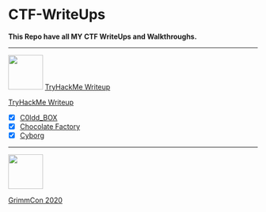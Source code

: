 # CTF-WriteUps
**This Repo have all MY CTF WriteUps and Walkthroughs.**
*************************************************************************************************************************

<img src="https://tryhackme-images.s3.amazonaws.com/user-avatars/af7feb2c43a2c7d5f111b98ccbd15048.png" width='70'> [TryHackMe Writeup](https://github.com/nairitya03/CTF-WriteUps/tree/main/THM/) 

[TryHackMe Writeup](https://github.com/nairitya03/CTF-WriteUps/tree/main/THM/) 

  - [x] [C0ldd_BOX](https://github.com/nairitya03/CTF-WriteUps/tree/main/THM/C0ldd_BOX)
  - [x] [Chocolate Factory](https://github.com/nairitya03/CTF-WriteUps/tree/main/THM/Chocolate%20Factory)
  - [x] [Cyborg](https://github.com/nairitya03/CTF-WriteUps/tree/main/THM/Cyborg)

**************************************************************************************************

<img src ="https://www.trustedsec.com/wp-content/uploads/2020/04/GrimmCon.png" width='70'>

[GrimmCon 2020](https://github.com/nairitya03/CTF-WriteUps/tree/main/GrimmCon%20CTF%202020/)

